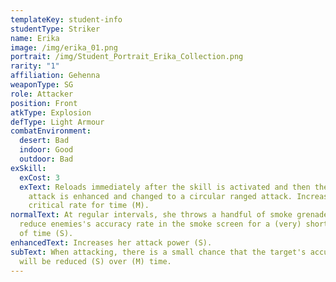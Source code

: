 ```yaml
---
templateKey: student-info
studentType: Striker
name: Erika
image: /img/erika_01.png
portrait: /img/Student_Portrait_Erika_Collection.png
rarity: "1"
affiliation: Gehenna
weaponType: SG
role: Attacker
position: Front
atkType: Explosion
defType: Light Armour
combatEnvironment:
  desert: Bad
  indoor: Good
  outdoor: Bad
exSkill:
  exCost: 3
  exText: Reloads immediately after the skill is activated and then the normal
    attack is enhanced and changed to a circular ranged attack. Increases (M)
    critical rate for time (M).
normalText: At regular intervals, she throws a handful of smoke grenade to
  reduce enemies's accuracy rate in the smoke screen for a (very) short period
  of time (S).
enhancedText: Increases her attack power (S).
subText: When attacking, there is a small chance that the target's accuracy rate
  will be reduced (S) over (M) time.
---
```

